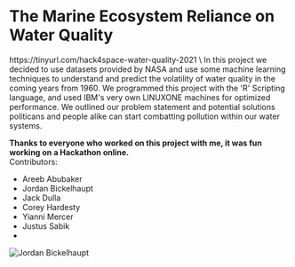 

<h1>The Marine Ecosystem Reliance on Water Quality</h1> 
https://tinyurl.com/hack4space-water-quality-2021 \
In this project we decided to use datasets provided by NASA and use some machine learning techniques to understand and predict the volatility of water quality in the coming years from 1960. We programmed this project with the 'R' Scripting language, and used IBM's very own LINUXONE machines for optimized performance. We outlined our problem statement and potential solutions politicans and people alike can start combatting pollution within our water systems. 

**Thanks to everyone who worked on this project with me, it was fun working on a Hackathon online.**
\
Contributors:

* Areeb Abubaker 
* Jordan Bickelhaupt 
* Jack Dulla 
* Corey Hardesty 
* Yianni Mercer 
* Justus Sabik
* 
![Jordan Bickelhaupt](https://user-images.githubusercontent.com/73396393/122985204-83b78e80-d363-11eb-9d75-09802d9de67a.jpg)
